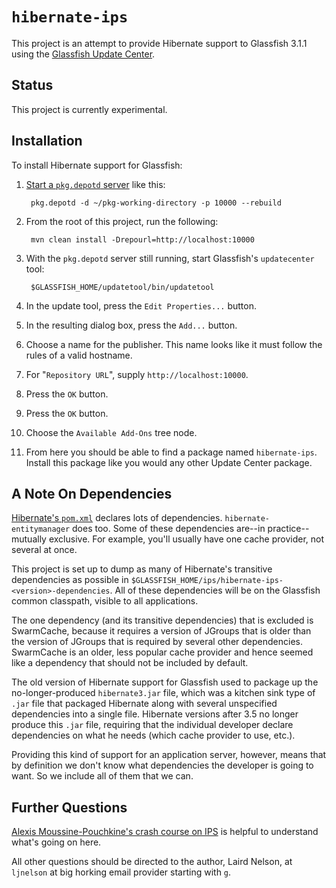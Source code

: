 # `hibernate-ips`

This project is an attempt to provide Hibernate support to Glassfish
3.1.1 using the [Glassfish Update
Center](http://java.net/projects/updatecenter2/).

## Status

This project is currently experimental.

## Installation

To install Hibernate support for Glassfish:

1. [Start a `pkg.depotd`
   server](http://dlc.sun.com/osol/docs/content/2009.06/IMGPACKAGESYS/depot_server.html)
   like this:
    
        pkg.depotd -d ~/pkg-working-directory -p 10000 --rebuild

2. From the root of this project, run the following:
    
        mvn clean install -Drepourl=http://localhost:10000

3. With the `pkg.depotd` server still running, start Glassfish's
   `updatecenter` tool:
    
        $GLASSFISH_HOME/updatetool/bin/updatetool

4. In the update tool, press the `Edit Properties...` button.

5. In the resulting dialog box, press the `Add...` button.

6. Choose a name for the publisher.  This name looks like it must
   follow the rules of a valid hostname.

7. For "`Repository URL`", supply `http://localhost:10000`.

8. Press the `OK` button.

9. Press the `OK` button.

10. Choose the `Available Add-Ons` tree node.

11. From here you should be able to find a package named
    `hibernate-ips`.  Install this package like you would any other
    Update Center package.

## A Note On Dependencies

[Hibernate's
`pom.xml`](http://repo1.maven.org/maven2/org/hibernate/hibernate-core/3.6.6.Final/hibernate-core-3.6.6.Final.pom)
declares lots of dependencies.	`hibernate-entitymanager` does too.
Some of these dependencies are--in practice--mutually exclusive.  For
example, you'll usually have one cache provider, not several at once.

This project is set up to dump as many of Hibernate's transitive
dependencies as possible in
`$GLASSFISH_HOME/ips/hibernate-ips-<version>-dependencies`.  All of
these dependencies will be on the Glassfish common classpath, visible
to all applications.

The one dependency (and its transitive dependencies) that is excluded
is SwarmCache, because it requires a version of JGroups that is older
than the version of JGroups that is required by several other
dependencies.  SwarmCache is an older, less popular cache provider and
hence seemed like a dependency that should not be included by default.

The old version of Hibernate support for Glassfish used to package up
the no-longer-produced `hibernate3.jar` file, which was a kitchen sink
type of `.jar` file that packaged Hibernate along with several
unspecified dependencies into a single file.  Hibernate versions after
3.5 no longer produce this `.jar` file, requiring that the individual
developer declare dependencies on what he needs (which cache provider
to use, etc.).

Providing this kind of support for an application server, however,
means that by definition we don't know what dependencies the developer
is going to want.  So we include all of them that we can.

## Further Questions

[Alexis Moussine-Pouchkine's crash course on
IPS](http://blogs.oracle.com/alexismp/entry/ips_pkg_5_crash_course) is
helpful to understand what's going on here.

All other questions should be directed to the author, Laird Nelson, at
`ljnelson` at big horking email provider starting with `g`.
